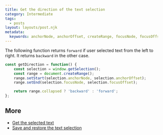 ```yaml
---
title: Get the direction of the text selection
category: Intermediate
tags:
  - posts
layout: layouts/post.njk
metadata:
  keywords: anchorNode, anchorOffset, createRange, focusNode, focusOffset, get selected text, range collapsed, setEnd, setStart, window getSelection
---
```


The following function returns `forward` if user selected text from the left to right. It returns `backward` in the other case.

```js
const getDirection = function() {
    const selection = window.getSelection();
    const range = document.createRange();
    range.setStart(selection.anchorNode, selection.anchorOffset);
    range.setEnd(selection.focusNode, selection.focusOffset);

    return range.collapsed ? 'backward' : 'forward';
};
```

## More

* [Get the selected text](/get-the-selected-text)
* [Save and restore the text selection](/save-and-restore-the-text-selection)